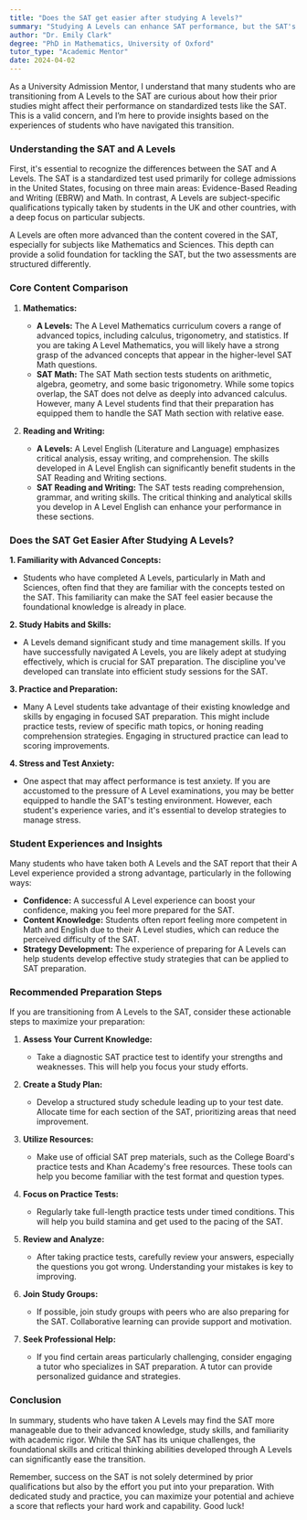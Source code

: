 ```yaml
---
title: "Does the SAT get easier after studying A levels?"
summary: "Studying A Levels can enhance SAT performance, but the SAT's format and focus differ significantly from A Levels, impacting overall test difficulty."
author: "Dr. Emily Clark"
degree: "PhD in Mathematics, University of Oxford"
tutor_type: "Academic Mentor"
date: 2024-04-02
---
```


As a University Admission Mentor, I understand that many students who are transitioning from A Levels to the SAT are curious about how their prior studies might affect their performance on standardized tests like the SAT. This is a valid concern, and I’m here to provide insights based on the experiences of students who have navigated this transition.

### Understanding the SAT and A Levels

First, it's essential to recognize the differences between the SAT and A Levels. The SAT is a standardized test used primarily for college admissions in the United States, focusing on three main areas: Evidence-Based Reading and Writing (EBRW) and Math. In contrast, A Levels are subject-specific qualifications typically taken by students in the UK and other countries, with a deep focus on particular subjects.

A Levels are often more advanced than the content covered in the SAT, especially for subjects like Mathematics and Sciences. This depth can provide a solid foundation for tackling the SAT, but the two assessments are structured differently.

### Core Content Comparison

1. **Mathematics:**
   - **A Levels:** The A Level Mathematics curriculum covers a range of advanced topics, including calculus, trigonometry, and statistics. If you are taking A Level Mathematics, you will likely have a strong grasp of the advanced concepts that appear in the higher-level SAT Math questions.
   - **SAT Math:** The SAT Math section tests students on arithmetic, algebra, geometry, and some basic trigonometry. While some topics overlap, the SAT does not delve as deeply into advanced calculus. However, many A Level students find that their preparation has equipped them to handle the SAT Math section with relative ease.

2. **Reading and Writing:**
   - **A Levels:** A Level English (Literature and Language) emphasizes critical analysis, essay writing, and comprehension. The skills developed in A Level English can significantly benefit students in the SAT Reading and Writing sections.
   - **SAT Reading and Writing:** The SAT tests reading comprehension, grammar, and writing skills. The critical thinking and analytical skills you develop in A Level English can enhance your performance in these sections.

### Does the SAT Get Easier After Studying A Levels?

**1. Familiarity with Advanced Concepts:**
   - Students who have completed A Levels, particularly in Math and Sciences, often find that they are familiar with the concepts tested on the SAT. This familiarity can make the SAT feel easier because the foundational knowledge is already in place.

**2. Study Habits and Skills:**
   - A Levels demand significant study and time management skills. If you have successfully navigated A Levels, you are likely adept at studying effectively, which is crucial for SAT preparation. The discipline you've developed can translate into efficient study sessions for the SAT.

**3. Practice and Preparation:**
   - Many A Level students take advantage of their existing knowledge and skills by engaging in focused SAT preparation. This might include practice tests, review of specific math topics, or honing reading comprehension strategies. Engaging in structured practice can lead to scoring improvements.

**4. Stress and Test Anxiety:**
   - One aspect that may affect performance is test anxiety. If you are accustomed to the pressure of A Level examinations, you may be better equipped to handle the SAT's testing environment. However, each student's experience varies, and it's essential to develop strategies to manage stress.

### Student Experiences and Insights

Many students who have taken both A Levels and the SAT report that their A Level experience provided a strong advantage, particularly in the following ways:

- **Confidence:** A successful A Level experience can boost your confidence, making you feel more prepared for the SAT.
- **Content Knowledge:** Students often report feeling more competent in Math and English due to their A Level studies, which can reduce the perceived difficulty of the SAT.
- **Strategy Development:** The experience of preparing for A Levels can help students develop effective study strategies that can be applied to SAT preparation.

### Recommended Preparation Steps

If you are transitioning from A Levels to the SAT, consider these actionable steps to maximize your preparation:

1. **Assess Your Current Knowledge:**
   - Take a diagnostic SAT practice test to identify your strengths and weaknesses. This will help you focus your study efforts.

2. **Create a Study Plan:**
   - Develop a structured study schedule leading up to your test date. Allocate time for each section of the SAT, prioritizing areas that need improvement.

3. **Utilize Resources:**
   - Make use of official SAT prep materials, such as the College Board's practice tests and Khan Academy's free resources. These tools can help you become familiar with the test format and question types.

4. **Focus on Practice Tests:**
   - Regularly take full-length practice tests under timed conditions. This will help you build stamina and get used to the pacing of the SAT.

5. **Review and Analyze:**
   - After taking practice tests, carefully review your answers, especially the questions you got wrong. Understanding your mistakes is key to improving.

6. **Join Study Groups:**
   - If possible, join study groups with peers who are also preparing for the SAT. Collaborative learning can provide support and motivation.

7. **Seek Professional Help:**
   - If you find certain areas particularly challenging, consider engaging a tutor who specializes in SAT preparation. A tutor can provide personalized guidance and strategies.

### Conclusion

In summary, students who have taken A Levels may find the SAT more manageable due to their advanced knowledge, study skills, and familiarity with academic rigor. While the SAT has its unique challenges, the foundational skills and critical thinking abilities developed through A Levels can significantly ease the transition.

Remember, success on the SAT is not solely determined by prior qualifications but also by the effort you put into your preparation. With dedicated study and practice, you can maximize your potential and achieve a score that reflects your hard work and capability. Good luck!
    